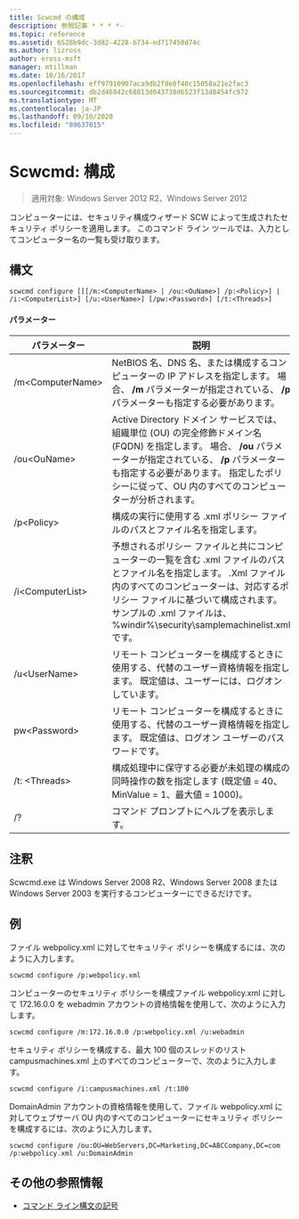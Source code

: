```yaml
---
title: Scwcmd の構成
description: 参照記事 * * * *-
ms.topic: reference
ms.assetid: 6528b9dc-3d82-4228-b734-ed717458d74c
ms.author: lizross
author: eross-msft
manager: mtillman
ms.date: 10/16/2017
ms.openlocfilehash: eff97910907aca9db2f8e8f40c15058a21e2fac3
ms.sourcegitcommit: db2d46842c68813d043738d6523f13d8454fc972
ms.translationtype: MT
ms.contentlocale: ja-JP
ms.lasthandoff: 09/10/2020
ms.locfileid: "89637015"
---
```

# <a name="scwcmd-configure"></a>Scwcmd: 構成

> 適用対象: Windows Server 2012 R2、Windows Server 2012

コンピューターには、セキュリティ構成ウィザード SCW によって生成されたセキュリティ ポリシーを適用します。 このコマンド ライン ツールでは、入力としてコンピューター名の一覧も受け取ります。

## <a name="syntax"></a>構文

```
scwcmd configure [[[/m:<ComputerName> | /ou:<OuName>] /p:<Policy>] | /i:<ComputerList>] [/u:<UserName>] [/pw:<Password>] [/t:<Threads>]
```

#### <a name="parameters"></a>パラメーター

|パラメーター|説明|
|---------|-----------|
|/m\<ComputerName>|NetBIOS 名、DNS 名、または構成するコンピューターの IP アドレスを指定します。 場合、 **/m** パラメーターが指定されている、 **/p** パラメーターも指定する必要があります。|
|/ou\<OuName>|Active Directory ドメイン サービスでは、組織単位 (OU) の完全修飾ドメイン名 (FQDN) を指定します。 場合、 **/ou** パラメーターが指定されている、 **/p** パラメーターも指定する必要があります。 指定したポリシーに従って、OU 内のすべてのコンピューターが分析されます。|
|/p\<Policy>|構成の実行に使用する .xml ポリシー ファイルのパスとファイル名を指定します。|
|/i\<ComputerList>|予想されるポリシー ファイルと共にコンピューターの一覧を含む .xml ファイルのパスとファイル名を指定します。 .Xml ファイル内のすべてのコンピューターは、対応するポリシー ファイルに基づいて構成されます。 サンプルの .xml ファイルは、%windir%\security\samplemachinelist.xml です。|
|/u\<UserName>|リモート コンピューターを構成するときに使用する、代替のユーザー資格情報を指定します。 既定値は、ユーザーには、ログオンしています。|
|pw\<Password>|リモート コンピューターを構成するときに使用する、代替のユーザー資格情報を指定します。 既定値は、ログオン ユーザーのパスワードです。|
|/t: \<Threads>|構成処理中に保守する必要が未処理の構成の同時操作の数を指定します (既定値 = 40、MinValue = 1、最大値 = 1000)。|
|/?|コマンド プロンプトにヘルプを表示します。|

## <a name="remarks"></a>注釈

Scwcmd.exe は Windows Server 2008 R2、Windows Server 2008 または Windows Server 2003 を実行するコンピューターにできるだけです。

## <a name="examples"></a>例

ファイル webpolicy.xml に対してセキュリティ ポリシーを構成するには、次のように入力します。
```
scwcmd configure /p:webpolicy.xml
```
コンピューターのセキュリティ ポリシーを構成ファイル webpolicy.xml に対して 172.16.0.0 を webadmin アカウントの資格情報を使用して、次のように入力します。
```
scwcmd configure /m:172.16.0.0 /p:webpolicy.xml /u:webadmin
```
セキュリティ ポリシーを構成する、最大 100 個のスレッドのリスト campusmachines.xml 上のすべてのコンピューターで、次のように入力します。
```
scwcmd configure /i:campusmachines.xml /t:100
```
DomainAdmin アカウントの資格情報を使用して、ファイル webpolicy.xml に対してウェブサーバ OU 内のすべてのコンピューターにセキュリティ ポリシーを構成するには、次のように入力します。
```
scwcmd configure /ou:OU=WebServers,DC=Marketing,DC=ABCCompany,DC=com /p:webpolicy.xml /u:DomainAdmin
```

## <a name="additional-references"></a>その他の参照情報

- [コマンド ライン構文の記号](command-line-syntax-key.md)